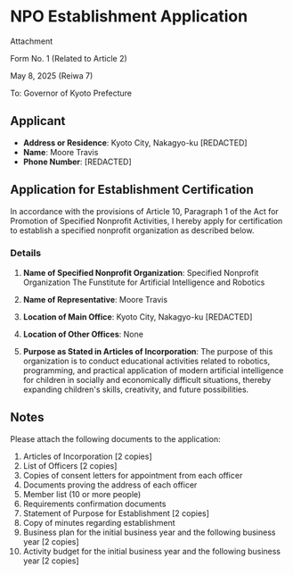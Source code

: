 # NPO Establishment Application

Attachment

Form No. 1 (Related to Article 2)

May 8, 2025 (Reiwa 7)

To: Governor of Kyoto Prefecture

## Applicant
- **Address or Residence**: Kyoto City, Nakagyo-ku [REDACTED]
- **Name**: Moore Travis
- **Phone Number**: [REDACTED]

## Application for Establishment Certification

In accordance with the provisions of Article 10, Paragraph 1 of the Act for Promotion of Specified Nonprofit Activities, I hereby apply for certification to establish a specified nonprofit organization as described below.

### Details

1. **Name of Specified Nonprofit Organization**: Specified Nonprofit Organization The Funstitute for Artificial Intelligence and Robotics

2. **Name of Representative**: Moore Travis

3. **Location of Main Office**: Kyoto City, Nakagyo-ku [REDACTED]

4. **Location of Other Offices**: None

5. **Purpose as Stated in Articles of Incorporation**: 
   The purpose of this organization is to conduct educational activities related to robotics, programming, and practical application of modern artificial intelligence for children in socially and economically difficult situations, thereby expanding children's skills, creativity, and future possibilities.

## Notes
Please attach the following documents to the application:

1. Articles of Incorporation [2 copies]
2. List of Officers [2 copies]
3. Copies of consent letters for appointment from each officer
4. Documents proving the address of each officer
5. Member list (10 or more people)
6. Requirements confirmation documents
7. Statement of Purpose for Establishment [2 copies]
8. Copy of minutes regarding establishment
9. Business plan for the initial business year and the following business year [2 copies]
10. Activity budget for the initial business year and the following business year [2 copies]